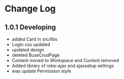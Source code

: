 # Change Log

## 1.0.1 Developing
* added Card in src/libs
* Login css updated
* updated design
* deleted BuseCrudPage
* Content moved to Workspace and Content removed
* Added library of robe-ajax and ajaxsetup settings
* was update Permission style



